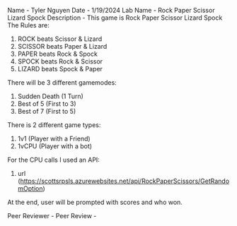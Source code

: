 Name - Tyler Nguyen
Date - 1/19/2024
Lab Name - Rock Paper Scissor Lizard Spock
Description - 
This game is Rock Paper Scissor Lizard Spock
The Rules are: 
1. ROCK beats Scissor & Lizard
2. SCISSOR beats Paper & Lizard
3. PAPER beats Rock & Spock
4. SPOCK beats Rock & Scissor
5. LIZARD beats Spock & Paper

There will be 3 different gamemodes:
1. Sudden Death (1 Turn)
2. Best of 5 (First to 3)
3. Best of 7 (First to 5)

There is 2 different game types:
1. 1v1 (Player with a Friend)
2. 1vCPU (Player with a bot)

For the CPU calls I used an API:
1. url (https://scottsrpsls.azurewebsites.net/api/RockPaperScissors/GetRandomOption)

At the end, user will be prompted with scores and who won.

Peer Reviewer - 
Peer Review -